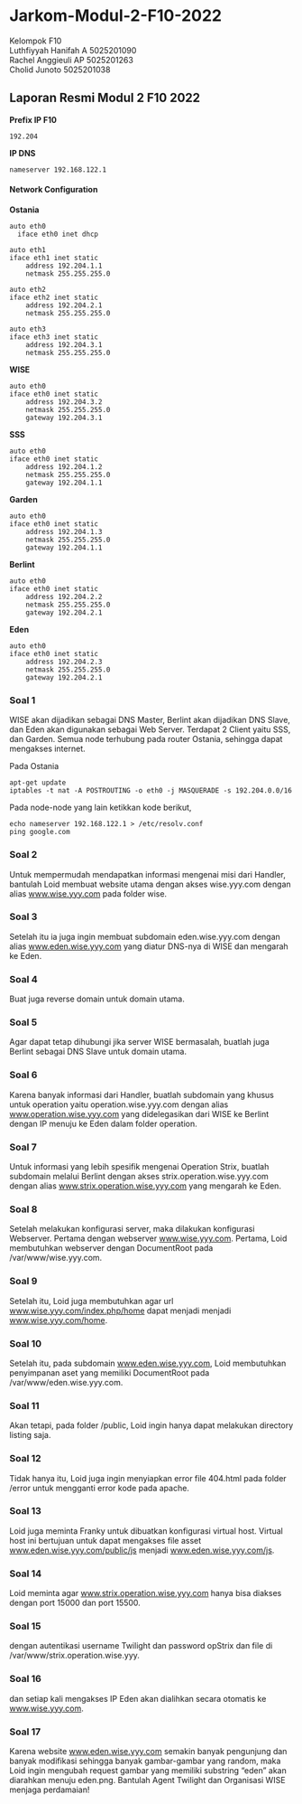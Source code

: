 # Jarkom-Modul-2-F10-2022

Kelompok F10 <br/>
Luthfiyyah Hanifah A  5025201090 <br/>
Rachel Anggieuli AP   5025201263 <br/>
Cholid Junoto         5025201038 <br/>

## Laporan Resmi Modul 2 F10 2022

**Prefix IP F10**

    192.204
**IP DNS**

    nameserver 192.168.122.1

#### Network Configuration
**Ostania**

    auto eth0
      iface eth0 inet dhcp

    auto eth1
    iface eth1 inet static
	    address 192.204.1.1
	    netmask 255.255.255.0

    auto eth2
    iface eth2 inet static
	    address 192.204.2.1
	    netmask 255.255.255.0

    auto eth3
    iface eth3 inet static
	    address 192.204.3.1
	    netmask 255.255.255.0
      
**WISE**

    auto eth0
    iface eth0 inet static
	    address 192.204.3.2
	    netmask 255.255.255.0
	    gateway 192.204.3.1

**SSS**

    auto eth0
    iface eth0 inet static
	    address 192.204.1.2
	    netmask 255.255.255.0
	    gateway 192.204.1.1

**Garden**

    auto eth0
    iface eth0 inet static
	    address 192.204.1.3
	    netmask 255.255.255.0
	    gateway 192.204.1.1

**Berlint**

    auto eth0
    iface eth0 inet static
	    address 192.204.2.2
	    netmask 255.255.255.0
	    gateway 192.204.2.1

**Eden**

    auto eth0
    iface eth0 inet static
	    address 192.204.2.3
	    netmask 255.255.255.0
	    gateway 192.204.2.1

### Soal 1
WISE akan dijadikan sebagai DNS Master, Berlint akan dijadikan DNS Slave, dan Eden akan digunakan sebagai Web Server. Terdapat 2 Client yaitu SSS, dan Garden. Semua node terhubung pada router Ostania, sehingga dapat mengakses internet.

Pada Ostania

	apt-get update
	iptables -t nat -A POSTROUTING -o eth0 -j MASQUERADE -s 192.204.0.0/16

Pada node-node yang lain ketikkan kode berikut, 

	echo nameserver 192.168.122.1 > /etc/resolv.conf
	ping google.com

### Soal 2
Untuk mempermudah mendapatkan informasi mengenai misi dari Handler, bantulah Loid membuat website utama dengan akses wise.yyy.com dengan alias www.wise.yyy.com pada folder wise.

### Soal 3
Setelah itu ia juga ingin membuat subdomain eden.wise.yyy.com dengan alias www.eden.wise.yyy.com yang diatur DNS-nya di WISE dan mengarah ke Eden.

### Soal 4
Buat juga reverse domain untuk domain utama.

### Soal 5
Agar dapat tetap dihubungi jika server WISE bermasalah, buatlah juga Berlint sebagai DNS Slave untuk domain utama.

### Soal 6
Karena banyak informasi dari Handler, buatlah subdomain yang khusus untuk operation yaitu operation.wise.yyy.com dengan alias www.operation.wise.yyy.com yang didelegasikan dari WISE ke Berlint dengan IP menuju ke Eden dalam folder operation.

### Soal 7
Untuk informasi yang lebih spesifik mengenai Operation Strix, buatlah subdomain melalui Berlint dengan akses strix.operation.wise.yyy.com dengan alias www.strix.operation.wise.yyy.com yang mengarah ke Eden.

### Soal 8
Setelah melakukan konfigurasi server, maka dilakukan konfigurasi Webserver. Pertama dengan webserver www.wise.yyy.com. Pertama, Loid membutuhkan webserver dengan DocumentRoot pada /var/www/wise.yyy.com.

### Soal 9
Setelah itu, Loid juga membutuhkan agar url www.wise.yyy.com/index.php/home dapat menjadi menjadi www.wise.yyy.com/home.

### Soal 10
Setelah itu, pada subdomain www.eden.wise.yyy.com, Loid membutuhkan penyimpanan aset yang memiliki DocumentRoot pada /var/www/eden.wise.yyy.com.

### Soal 11
Akan tetapi, pada folder /public, Loid ingin hanya dapat melakukan directory listing saja.

### Soal 12
Tidak hanya itu, Loid juga ingin menyiapkan error file 404.html pada folder /error untuk mengganti error kode pada apache.

### Soal 13
Loid juga meminta Franky untuk dibuatkan konfigurasi virtual host. Virtual host ini bertujuan untuk dapat mengakses file asset www.eden.wise.yyy.com/public/js menjadi www.eden.wise.yyy.com/js.

### Soal 14
Loid meminta agar www.strix.operation.wise.yyy.com hanya bisa diakses dengan port 15000 dan port 15500.

### Soal 15
dengan autentikasi username Twilight dan password opStrix dan file di /var/www/strix.operation.wise.yyy.

### Soal 16
dan setiap kali mengakses IP Eden akan dialihkan secara otomatis ke www.wise.yyy.com.

### Soal 17
Karena website
www.eden.wise.yyy.com semakin banyak pengunjung dan banyak modifikasi sehingga banyak gambar-gambar yang random, maka Loid ingin mengubah request gambar yang memiliki substring “eden” akan diarahkan menuju eden.png. Bantulah Agent Twilight dan Organisasi WISE menjaga perdamaian!
